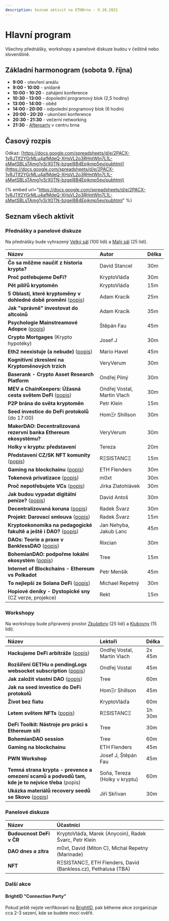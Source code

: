 ```yaml
---
description: Seznam aktivit na ETHBrno - 9.10.2021
---
```


# Hlavní program

Všechny přednášky, workshopy a panelové diskuze budou v češtině nebo slovenštině.

## Základní harmonogram \(sobota 9. října\)

* **9:00** - otevření areálu
* **9:00 - 10:00** - snídaně
* **10:00 - 10:20** - zahájení konference
* **10:30 - 13:00** - dopolední programový blok \(2,5 hodiny\)
* **13:00 - 14:00** - oběd
* **14:00 - 20:00** - odpolední programový blok \(6 hodin\)
* **20:00 - 20:20** - ukončení konference
* **20:30 - 21:30** - večerní networking
* **21:30** - [Afterparty](../doprovodny-program/afterparty-bar-anoda.md) v centru brna

## Časový rozpis

Odkaz: [https://docs.google.com/spreadsheets/d/e/2PACX-1vRJTlf2YGrMLu4afMdeQ-XHsVL2o3RHntWIn7L1L-sMwtSBLsTAmg1ySrX0TN-bzgeI8B4Epjkmp5ev/pubhtml](https://docs.google.com/spreadsheets/d/e/2PACX-1vRJTlf2YGrMLu4afMdeQ-XHsVL2o3RHntWIn7L1L-sMwtSBLsTAmg1ySrX0TN-bzgeI8B4Epjkmp5ev/pubhtml)

{% embed url="https://docs.google.com/spreadsheets/d/e/2PACX-1vRJTlf2YGrMLu4afMdeQ-XHsVL2o3RHntWIn7L1L-sMwtSBLsTAmg1ySrX0TN-bzgeI8B4Epjkmp5ev/pubhtml" %}

## Seznam všech aktivit

### Přednášky a panelové diskuze

Na přednášky bude vyhrazený [Velký sál](../misto-konani/#dostupne-prostory) \(100 lidí\) a [Malý sál](../misto-konani/#dostupne-prostory) \(25 lidí\).

| Název | Autor | Délka |
| :--- | :--- | :--- |
| **Čo sa môžme naučiť z historia krypta?** | David Stancel | 30m |
| **Proč potřebujeme DeFi?** | KryptoVláďa | 30m |
| **Pět pilířů kryptoměn** | KryptoVláďa | 15m |
| **5 Oblastí, které kryptoměny v dohledné době promění** \([popis](prednasky.md#5-oblasti-ktere-kryptomeny-v-dohledne-dobe-promeni)\) | Adam Kracík | 25m |
| **Jak "správně" investovat do altcoinů** | Adam Kracík | 35m |
| **Psychologie Mainstreamové Adopce** \([popis](prednasky.md#psychologie-mainstreamove-adopce)\) | Štěpán Fau | 45m |
| **Crypto Mortgages** \(Krypto hypotéky\) | Josef J | 30m |
| **Eth2 neexistuje \(a nebude\)** \([popis](https://ethbrno.gwei.cz/program/prednasky#eth2-neexistuje-a-nebude)\) | Mario Havel | 45m |
| **Kognitivní zkreslení na Kryptoměnových trzích** | VeryVerum | 30m |
| **Baserank - Crypto Asset Research Platform** | Ondřej Pilný | 30m |
| **MEV a ChainKeepers: Úžasná cesta světem DeFi** \([popis](prednasky.md#mev-a-chainkeepers-uzasna-cesta-svetem-defi)\) | Ondřej Vostal, Martin Vlach | 30m |
| **P2P brána do světa kryptoměn** | Petr Klein | 15m |
| **Seed investice do DeFi protokolů** \(do 17:00\) | HomΞr Shillson | 30m |
| **MakerDAO: Decentralizovaná rezervní banka Ethereum ekosystému?** | VeryVerum | 30m |
| **Holky v kryptu: představení** | Tereza | 20m |
| **Představení CZ/SK NFT komunity** \([popis](prednasky.md#predstaveni-cz-sk-nft-komunity)\) | RΞSISTANCΞ | 15m |
| **Gaming na blockchainu** \([popis](prednasky.md#gaming-na-blockchainu)\) | ETH Flenders | 30m |
| **Tokenová privatizace** \([popis](prednasky.md#tokenova-privatizace)\) | m0xt | 30m |
| **Proč nepotřebujete VCs** \([popis](prednasky.md#proc-nepotrebujete-vcs)\) | Jirka Zlatohlávek | 30m |
| **Jak budou vypadat digitální peníze?** \([popis](prednasky.md#jak-budou-vypadat-digitalni-penize)\) | David Antoš | 30m |
| **Decentralizovaná koruna** \([popis](prednasky.md#decentralizovana-koruna)\) | Radek Švarz | 30m |
| **Projekt: Darovací smlouva** \([popis](prednasky.md#projekt-darovaci-smlouva)\) | Radek Švarz | 15m |
| **Kryptoekonomika na pedagogické fakultě a ještě i DAO?** \([popis](prednasky.md#kryptoekonomika-na-pedagogicke-fakulte-a-jeste-i-dao)\) | Jan Nehyba, Jakub Lanc | 45m |
| **DAOs: Teorie a praxe v BanklessDAO** \([popis](prednasky.md#daos-teorie-a-praxe-v-banklessdao)\) | Rixcian | 30m |
| **BohemianDAO: podpořme lokální ekosystém** \([popis](prednasky.md#bohemiandao-podporme-lokalni-ekosystem)\) | Tree | 15m |
| **Internet of Blockchains - Ethereum vs Polkadot** | Petr Menšík | 45m |
| **To nejlepší ze Solana DeFi** \([popis](prednasky.md#to-nejlepsi-ze-solana-defi)\) | Michael Repetný | 30m |
| **Hopiové deníky - Dystopické sny** \(CZ verze, projekce\) | Rekt | 15m |

### Workshopy

Na workshopy bude připravený prostor [Zkušebny](../misto-konani/#dostupne-prostory) \(25 lidí\) a [Klubovny](../misto-konani/#dostupne-prostory) \(15 lidí\).

| Název | Lektoři | Délka |
| :--- | :--- | :--- |
| **Hackujeme DeFi arbitráže** \([popis](workshopy/hackujeme-defi-arbitraze.md)\) | Ondřej Vostal, Martin Vlach | 2x 45m |
| **Rozšíření GETHu o pendingLogs websocket subscription** \([popis](workshopy/rozsireni-gethu-o-pendinglogs-websocket-subscription.md)\) | Ondřej Vostal | 45m |
| **Jak založit vlastní DAO** \([popis](workshopy/jak-zalozit-vlastni-dao.md)\) | Tree | 60m |
| **Jak na seed investice do DeFi protokolů** | HomΞr Shillson | 45m |
| **Život bez fiatu** | KryptoVláďa | 60m |
| **Letem světem NFTs** \([popis](workshopy/letem-svetem-nfts.md)\) | RΞSISTANCΞ | 1h 30m |
| **DeFi Toolkit: Nástroje pro práci s Ethereum síti** | Tree | 30m |
| **BohemianDAO session** | Tree | 60m |
| **Gaming na blockchainu** | ETH Flenders | 45m |
| **PWN Workshop** | Josef J, Štěpán Fau | 45m |
| **Temná strana krypta - prevence a omezení scamů a podvodů tam, kde je to nejvíce třeba** \(popis\) | Soňa, Tereza \(Holky v kryptu\) | 60m |
| **Ukázka materiálů recovery seedů se Skovo** \([popis](workshopy/skovo.cz-workshop.md)\) | Jiří Skřivan | 30m |

### Panelové diskuze

| Název | Účastníci |
| :--- | :--- |
| **Budoucnost DeFi v ČR** | KryptoVláďa, Marek \(Anycoin\), Radek Švarc, Petr Klein |
| **DAO dnes a zítra** | m0xt, David \(Miton C\), Michal Repetny \(Marinade\) |
| **NFT** | RΞSISTANCΞ, ETH Flenders, David \(Bankless.cz\), Pethalusa \(TBA\) |

### Další akce

#### BrightID "Connection Party"

Pokud ještě nejste verifikovaní na [BrightID](https://www.brightid.org/), pak běheme akce zorganizuje cca 2-3 sezení, kde se budete moci ověřit.

